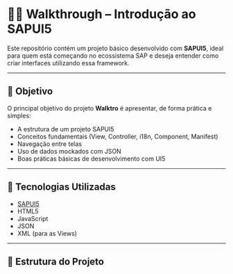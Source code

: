 # 🚶‍♂️ Walkthrough – Introdução ao SAPUI5

Este repositório contém um projeto básico desenvolvido com **SAPUI5**, ideal para quem está começando no ecossistema SAP e deseja entender como criar interfaces utilizando essa framework.

---

## 📌 Objetivo

O principal objetivo do projeto **Walktro** é apresentar, de forma prática e simples:

- A estrutura de um projeto SAPUI5
- Conceitos fundamentais (View, Controller, i18n, Component, Manifest)
- Navegação entre telas
- Uso de dados mockados com JSON
- Boas práticas básicas de desenvolvimento com UI5

---

## 🚀 Tecnologias Utilizadas

- [SAPUI5](https://sapui5.hana.ondemand.com/)
- HTML5
- JavaScript
- JSON
- XML (para as Views)

---

## 📁 Estrutura do Projeto

